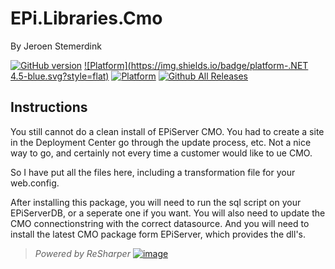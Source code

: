 # EPi.Libraries.Cmo

By Jeroen Stemerdink

[![GitHub version](https://badge.fury.io/gh/jstemerdink%2FEPi.Libraries.Cmo.svg)](http://badge.fury.io/gh/jstemerdink%2FEPi.Libraries.Cmo)
[![Platform](https://img.shields.io/badge/platform-.NET 4.5-blue.svg?style=flat)](https://msdn.microsoft.com/en-us/library/w0x726c2%28v=vs.110%29.aspx)
[![Platform](https://img.shields.io/badge/EPiServer-%209.0.0-orange.svg?style=flat)](http://world.episerver.com/cms/)
[![Github All Releases](https://img.shields.io/github/downloads/jstemerdink/EPi.Libraries.Cmo/total.svg?maxAge=2592000)](https://github.com/jstemerdink/EPi.Libraries.Cmo/releases)

## Instructions


You still cannot do a clean install of EPiServer CMO. 
You had to create a site in the Deployment Center go through the update process, etc. 
Not a nice way to go, and certainly not every time a customer would like to ue CMO.

So I have put all the files here, including a transformation file for your web.config.

After installing this package, you will need to run the sql script on your EPiServerDB, or a seperate one if you want.
You will also need to update the CMO connectionstring with the correct datasource.
And you will need to install the latest CMO package form EPiServer, which provides the dll's.

> *Powered by ReSharper*
> [![image](http://resources.jetbrains.com/assets/media/open-graph/jetbrains_250x250.png)](http://jetbrains.com)
